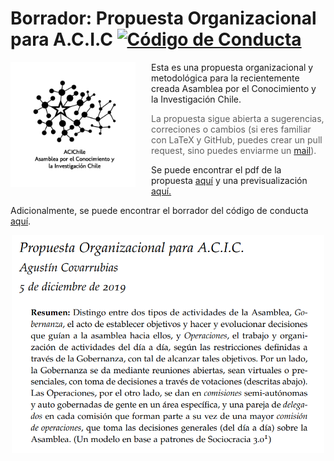 # Borrador: Propuesta Organizacional para A.C.I.C [![Código de Conducta](https://img.shields.io/badge/Contributor%20Covenant-v2.0%20adopted-ff69b4.svg)](conducta.md)

<img src="https://github.com/agucova/propuesta-acic/raw/master/Figuras/logo-1.png" width="200" align="left" style="margin-right: 25px"> 

Esta es una propuesta organizacional y metodológica para la recientemente creada Asamblea por el Conocimiento y la Investigación Chile. 

> La propuesta sigue abierta a sugerencias, correciones o cambios (si eres familiar con LaTeX y GitHub, puedes crear un pull request, sino puedes enviarme un [mail](mailto:agucova@gmail.com)).

Se puede encontrar el pdf de la propuesta [aquí](https://github.com/agucova/propuesta-acic/raw/master/main.pdf) y una previsualización [aquí.](main.pdf)

Adicionalmente, se puede encontrar el borrador del código de conducta [aquí](conducta.md).
<a href="https://github.com/agucova/propuesta-acic/raw/master/main.pdf">
<p align="center">
<img src="https://github.com/agucova/propuesta-acic/raw/master/Figuras/propuesta.png" width="500">
</p>
</a>
